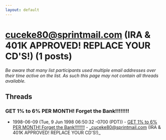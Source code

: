 ```yaml
---
layout: default
---
```


# cuceke80@sprintmail.com (IRA & 401K APPROVED!  REPLACE YOUR CD'S!) (1 posts)

_Be aware that many list participants used multiple email addresses over their time active on the list. As such this page may not contain all threads available._

## Threads

### GET 1% to 6% PER MONTH! Forget the Bank!!!!!!!!
+ 1998-06-09 (Tue, 9 Jun 1998 06:50:32 -0700 (PDT)) - [GET 1% to 6% PER MONTH! Forget the Bank!!!!!!!!](/archive/1998/06/1d970ba42c3ba6bc60d69a654b0396011e3f2317a0b43d9053b8eb06b93fa7f9) - _cuceke80@sprintmail.com (IRA & 401K APPROVED!  REPLACE YOUR CD'S!)_


